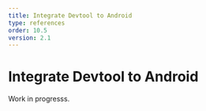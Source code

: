 ```yaml
---
title: Integrate Devtool to Android   
type: references
order: 10.5
version: 2.1
---
```


# Integrate Devtool to Android 


Work in progresss.